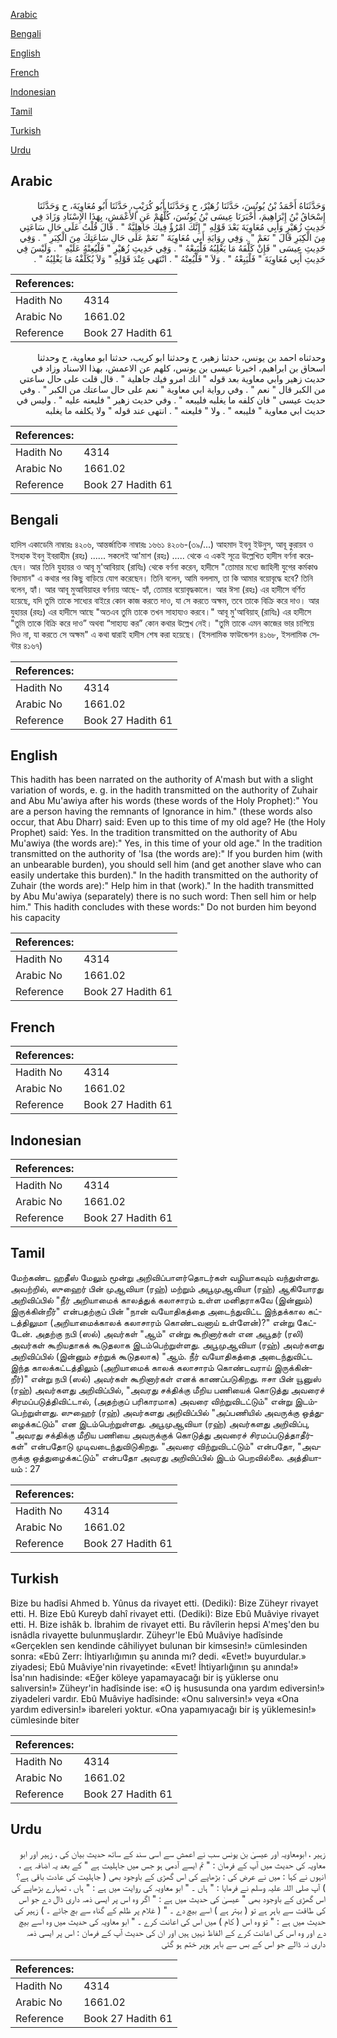 [Arabic](#arabic)

[Bengali](#bengali)

[English](#english)

[French](#french)

[Indonesian](#indonesian)

[Tamil](#tamil)

[Turkish](#turkish)

[Urdu](#urdu)

## Arabic


<div dir="rtl" lang="ar" style={{fontSize:'larger',backgroundColor:'#f8f9fa',padding:20}}>
وَحَدَّثَنَاهُ أَحْمَدُ بْنُ يُونُسَ، حَدَّثَنَا زُهَيْرٌ، ح وَحَدَّثَنَا أَبُو كُرَيْبٍ، حَدَّثَنَا أَبُو مُعَاوِيَةَ، ح وَحَدَّثَنَا إِسْحَاقُ بْنُ إِبْرَاهِيمَ، أَخْبَرَنَا عِيسَى بْنُ يُونُسَ، كُلُّهُمْ عَنِ الأَعْمَشِ، بِهَذَا الإِسْنَادِ وَزَادَ فِي حَدِيثِ زُهَيْرٍ وَأَبِي مُعَاوِيَةَ بَعْدَ قَوْلِهِ ‏"‏ إِنَّكَ امْرُؤٌ فِيكَ جَاهِلِيَّةٌ ‏"‏ ‏.‏ قَالَ قُلْتُ عَلَى حَالِ سَاعَتِي مِنَ الْكِبَرِ قَالَ ‏"‏ نَعَمْ ‏"‏ ‏.‏ وَفِي رِوَايَةِ أَبِي مُعَاوِيَةَ ‏"‏ نَعَمْ عَلَى حَالِ سَاعَتِكَ مِنَ الْكِبَرِ ‏"‏ ‏.‏ وَفِي حَدِيثِ عِيسَى ‏"‏ فَإِنْ كَلَّفَهُ مَا يَغْلِبُهُ فَلْيَبِعْهُ ‏"‏ ‏.‏ وَفِي حَدِيثِ زُهَيْرٍ ‏"‏ فَلْيُعِنْهُ عَلَيْهِ ‏"‏ ‏.‏ وَلَيْسَ فِي حَدِيثِ أَبِي مُعَاوِيَةَ ‏"‏ فَلْيَبِعْهُ ‏"‏ ‏.‏ وَلاَ ‏"‏ فَلْيُعِنْهُ ‏"‏ ‏.‏ انْتَهَى عِنْدَ قَوْلِهِ ‏"‏ وَلاَ يُكَلِّفْهُ مَا يَغْلِبُهُ ‏"‏ ‏.‏
</div>
<div style={{backgroundColor:'#f8f9fa',padding:20, marginBottom: 10}}><table> <thead> <tr> <th>References:</th> <th></th> </tr> </thead> <tbody><tr><td>Hadith No</td><td>4314</td></tr><tr><td>Arabic No</td><td>1661.02</td></tr><tr><td>Reference</td><td>Book 27 Hadith 61</td></tr></tbody></table></div>


<div dir="rtl" lang="ar" style={{fontSize:'larger',backgroundColor:'#f8f9fa',padding:20}}>
وحدثناه احمد بن يونس، حدثنا زهير، ح وحدثنا ابو كريب، حدثنا ابو معاوية، ح وحدثنا اسحاق بن ابراهيم، اخبرنا عيسى بن يونس، كلهم عن الاعمش، بهذا الاسناد وزاد في حديث زهير وابي معاوية بعد قوله " انك امرو فيك جاهلية " . قال قلت على حال ساعتي من الكبر قال " نعم " . وفي رواية ابي معاوية " نعم على حال ساعتك من الكبر " . وفي حديث عيسى " فان كلفه ما يغلبه فليبعه " . وفي حديث زهير " فليعنه عليه " . وليس في حديث ابي معاوية " فليبعه " . ولا " فليعنه " . انتهى عند قوله " ولا يكلفه ما يغلبه
</div>
<div style={{backgroundColor:'#f8f9fa',padding:20, marginBottom: 10}}><table> <thead> <tr> <th>References:</th> <th></th> </tr> </thead> <tbody><tr><td>Hadith No</td><td>4314</td></tr><tr><td>Arabic No</td><td>1661.02</td></tr><tr><td>Reference</td><td>Book 27 Hadith 61</td></tr></tbody></table></div>

## Bengali


<div dir="ltr" lang="bn" style={{fontSize:'larger',backgroundColor:'#f8f9fa',padding:20}}>
হাদিস একাডেমি নাম্বারঃ ৪২০৬, আন্তর্জাতিক নাম্বারঃ ১৬৬১ ৪২০৬-(৩৯/...) আহমাদ ইবনু ইউনুস, আবূ কুরায়ব ও ইসহাক ইবনু ইবরাহীম (রহঃ) ...... সকলেই আ'মাশ (রহঃ) ..... থেকে এ একই সূত্রে উল্লেখিত হাদীস বর্ণনা করেছেন। আর তিনি যুহায়র ও আবূ মু'আবিয়াহ (রাযিঃ) থেকে বর্ণনা করেন, হাদীসে "তোমার মধ্যে জাহিলী যুগের কর্মকাণ্ড বিদ্যমান" এ কথার পর কিছু বাড়িয়ে যোগ করেছেন। তিনি বলেন, আমি বললাম, তা কি আমার বয়োবৃদ্ধে হবে? তিনি বলেন, হ্যাঁ। আর আবূ মুআবিয়াহর বর্ণনায় আছে- হ্যাঁ, তোমার বয়োবৃদ্ধকালে। আর ঈসা (রহঃ) এর হাদীসে বর্ণিত হয়েছে, যদি তুমি তাকে সাধ্যের বাইরে কোন কাজ করতে দাও, যা সে করতে অক্ষম, তবে তাকে বিক্রি করে দাও। আর যুহায়র (রহঃ) এর হাদীসে আছে "অতএব তুমি তাকে তখন সাহায্যও করবে।" আবূ মু'আবিয়াহ্ (রাযিঃ) এর হাদীসে "তুমি তাকে বিক্রি করে দাও” অথবা “সাহায্য কর” কোন কথার উল্লেখ নেই। "তুমি তাকে এমন কাজের ভার চাপিয়ে দিও না, যা করতে সে অক্ষম" এ কথা দ্বারাই হাদীস শেষ করা হয়েছে। (ইসলামিক ফাউন্ডেশন ৪১৬৮, ইসলামিক সেন্টার ৪১৬৭)
</div>
<div style={{backgroundColor:'#f8f9fa',padding:20, marginBottom: 10}}><table> <thead> <tr> <th>References:</th> <th></th> </tr> </thead> <tbody><tr><td>Hadith No</td><td>4314</td></tr><tr><td>Arabic No</td><td>1661.02</td></tr><tr><td>Reference</td><td>Book 27 Hadith 61</td></tr></tbody></table></div>

## English


<div dir="ltr" lang="en" style={{fontSize:'larger',backgroundColor:'#f8f9fa',padding:20}}>
This hadith has been narrated on the authority of A'mash but with a slight variation of words, e. g. in the hadith transmitted on the authority of Zuhair and Abu Mu'awiya after his words (these words of the Holy Prophet):" You are a person having the remnants of Ignorance in him." (these words also occur, that Abu Dharr) said: Even up to this time of my old age? He (the Holy Prophet) said: Yes. In the tradition transmitted on the authority of Abu Mu'awiya (the words are):" Yes, in this time of your old age." In the tradition transmitted on the authority of 'Isa (the words are):" If you burden him (with an unbearable burden), you should sell him (and get another slave who can easily undertake this burden)." In the hadith transmitted on the authority of Zuhair (the words are):" Help him in that (work)." In the hadith transmitted by Abu Mu'awiya (separately) there is no such word: Then sell him or help him." This hadith concludes with these words:" Do not burden him beyond his capacity
</div>
<div style={{backgroundColor:'#f8f9fa',padding:20, marginBottom: 10}}><table> <thead> <tr> <th>References:</th> <th></th> </tr> </thead> <tbody><tr><td>Hadith No</td><td>4314</td></tr><tr><td>Arabic No</td><td>1661.02</td></tr><tr><td>Reference</td><td>Book 27 Hadith 61</td></tr></tbody></table></div>

## French


<div dir="ltr" lang="fr" style={{fontSize:'larger',backgroundColor:'#f8f9fa',padding:20}}>

</div>
<div style={{backgroundColor:'#f8f9fa',padding:20, marginBottom: 10}}><table> <thead> <tr> <th>References:</th> <th></th> </tr> </thead> <tbody><tr><td>Hadith No</td><td>4314</td></tr><tr><td>Arabic No</td><td>1661.02</td></tr><tr><td>Reference</td><td>Book 27 Hadith 61</td></tr></tbody></table></div>

## Indonesian


<div dir="ltr" lang="id" style={{fontSize:'larger',backgroundColor:'#f8f9fa',padding:20}}>

</div>
<div style={{backgroundColor:'#f8f9fa',padding:20, marginBottom: 10}}><table> <thead> <tr> <th>References:</th> <th></th> </tr> </thead> <tbody><tr><td>Hadith No</td><td>4314</td></tr><tr><td>Arabic No</td><td>1661.02</td></tr><tr><td>Reference</td><td>Book 27 Hadith 61</td></tr></tbody></table></div>

## Tamil


<div dir="ltr" lang="ta" style={{fontSize:'larger',backgroundColor:'#f8f9fa',padding:20}}>
மேற்கண்ட ஹதீஸ் மேலும் மூன்று அறிவிப்பாளர்தொடர்கள் வழியாகவும் வந்துள்ளது. அவற்றில், ஸுஹைர் பின் முஆவியா (ரஹ்) மற்றும் அபூமுஆவியா (ரஹ்) ஆகியோரது அறிவிப்பில் "நீர் அறியாமைக் காலத்துக் கலாசாரம் உள்ள மனிதராகவே (இன்னும்) இருக்கின்றீர்" என்பதற்குப் பின் "நான் வயோதிகத்தை அடைந்துவிட்ட இந்தக்கால கட்டத்திலுமா (அறியாமைக்காலக் கலாசாரம் கொண்டவனாய் உள்ளேன்)?" என்று கேட்டேன். அதற்கு நபி (ஸல்) அவர்கள் "ஆம்" என்று கூறினார்கள் என அபூதர் (ரலி) அவர்கள் கூறியதாகக் கூடுதலாக இடம்பெற்றுள்ளது. அபூமுஆவியா (ரஹ்) அவர்களது அறிவிப்பில் (இன்னும் சற்றுக் கூடுதலாக) "ஆம். நீர் வயோதிகத்தை அடைந்துவிட்ட இந்த காலக்கட்டத்திலும் (அறியாமைக் காலக் கலாசாரம் கொண்டவராய் இருக்கின்றீர்)" என்று நபி (ஸல்) அவர்கள் கூறினார்கள் எனக் காணப்படுகிறது. ஈசா பின் யூனுஸ் (ரஹ்) அவர்களது அறிவிப்பில், "அவரது சக்திக்கு மீறிய பணியைக் கொடுத்து அவரைச் சிரமப்படுத்திவிட்டால், (அதற்குப் பரிகாரமாக) அவரை விற்றுவிடட்டும்" என்று இடம்பெற்றுள்ளது. ஸுஹைர் (ரஹ்) அவர்களது அறிவிப்பில் "அப்பணியில் அவருக்கு ஒத்துழைக்கட்டும்" என இடம்பெற்றுள்ளது. அபூமுஆவியா (ரஹ்) அவர்களது அறிவிப்பு, "அவரது சக்திக்கு மீறிய பணியை அவருக்குக் கொடுத்து அவரைச் சிரமப்படுத்தாதீர்கள்" என்பதோடு முடிவடைந்துவிடுகிறது. "அவரை விற்றுவிடட்டும்" என்பதோ, "அவருக்கு ஒத்துழைக்கட்டும்" என்பதோ அவரது அறிவிப்பில் இடம் பெறவில்லை. அத்தியாயம் : 27
</div>
<div style={{backgroundColor:'#f8f9fa',padding:20, marginBottom: 10}}><table> <thead> <tr> <th>References:</th> <th></th> </tr> </thead> <tbody><tr><td>Hadith No</td><td>4314</td></tr><tr><td>Arabic No</td><td>1661.02</td></tr><tr><td>Reference</td><td>Book 27 Hadith 61</td></tr></tbody></table></div>

## Turkish


<div dir="ltr" lang="tr" style={{fontSize:'larger',backgroundColor:'#f8f9fa',padding:20}}>
Bize bu hadîsi Ahmed b. Yûnus da rivayet etti. (Dediki): Bize Züheyr rivayet etti. H. Bize Ebû Kureyb dahî rivayet etti. (Dediki): Bize Ebû Muâviye rivayet etti. H. Bize ishâk b. İbrahim de rivayet etti. Bu râvîlerin hepsi A'meş'den bu isnâdla rivayette bulunmuşlardır. Züheyr'le Ebû Muâviye hadîsinde «Gerçeklen sen kendinde câhiliyyet bulunan bir kimsesin!» cümlesinden sonra: «Ebû Zerr: İhtiyarlığımın şu anında mı? dedi. «Evet!» buyurdular.» ziyadesi; Ebû Muâviye'nin rivayetinde: «Evet! İhtiyarlığının şu anında!» İsa'nın hadisinde: «Eğer köleye yapamayacağı bir iş yüklerse onu salıversin!» Züheyr'in hadîsinde ise: «O iş hususunda ona yardım ediversin!» ziyadeleri vardır. Ebû Muâviye hadîsinde: «Onu salıversin!» veya «Ona yardım ediversin!» ibareleri yoktur. «Ona yapamıyacağı bir iş yüklemesin!» cümlesinde biter
</div>
<div style={{backgroundColor:'#f8f9fa',padding:20, marginBottom: 10}}><table> <thead> <tr> <th>References:</th> <th></th> </tr> </thead> <tbody><tr><td>Hadith No</td><td>4314</td></tr><tr><td>Arabic No</td><td>1661.02</td></tr><tr><td>Reference</td><td>Book 27 Hadith 61</td></tr></tbody></table></div>

## Urdu


<div dir="rtl" lang="ur" style={{fontSize:'larger',backgroundColor:'#f8f9fa',padding:20}}>
زہیر ، ابومعاویہ اور عیسیٰ بن یونس سب نے اعمش سے اسی سند کے ساتھ حدیث بیان کی ، زہیر اور ابو معاویہ کی حدیث میں آپ کے فرمان : " تم ایسے آدمی ہو جس میں جاہلیت ہے " کے بعد یہ اضافہ ہے ، انہوں نے کہا : میں نے عرض کی : بڑھاپے کی اس گھڑی کے باوجود بھی ( جاہلیت کی عادت باقی ہے؟ ) آپ صلی اللہ علیہ وسلم نے فرمایا : " ہاں ۔ " ابو معاویہ کی روایت میں ہے : " ہاں ، تمہارے بڑھاپے کی اس گھڑی کے باوجود بھی " عیسیٰ کی حدیث میں ہے : " اگر وہ اس پر ایسی ذمہ داری ڈال دے جو اس کی طاقت سے باہر ہے تو ( بہتر ہے ) اسے بیچ دے ۔ " ( غلام پر ظلم کے گناہ سے بچ جائے ۔ ) زہیر کی حدیث میں ہے : " تو وہ اس ( کام ) میں اس کی اعانت کرے ۔ " ابو معاویہ کی حدیث میں وہ اسے بیچ دے اور وہ اس کی اعانت کرے کے الفاظ نہیں ہیں اور ان کی حدیث آپ کے فرمان : اس پر ایسی ذمہ داری نہ ڈالے جو اس کے بس سے باہر ہوپر ختم ہو گئی
</div>
<div style={{backgroundColor:'#f8f9fa',padding:20, marginBottom: 10}}><table> <thead> <tr> <th>References:</th> <th></th> </tr> </thead> <tbody><tr><td>Hadith No</td><td>4314</td></tr><tr><td>Arabic No</td><td>1661.02</td></tr><tr><td>Reference</td><td>Book 27 Hadith 61</td></tr></tbody></table></div>